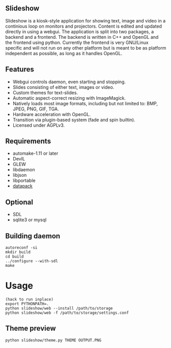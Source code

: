 ## Slideshow

Slideshow is a kiosk-style application for showing text, image and video in a continious loop on monitors and projectors. Content is edited and updated directly in using a webgui. The application is split into two packages, a backend and a frontend. The backend is written in C++ and OpenGL and the frontend using python. Currently the frontend is very GNU/Linux specific and will not run on any other platform but is meant to be as platform independent as possible, as long as it handles OpenGL.

## Features

* Webgui controls daemon, even starting and stopping.
* Slides consisting of either text, images or video.
* Custom themes for text-slides.
* Automatic aspect-correct resizing with ImageMagick.
* Natively loads most image formats, including but not limited to: BMP, JPEG, PNG, GIF, TGA.
* Hardware acceleration with OpenGL.
* Transition via plugin-based system (fade and spin builtin).
* Licensed under AGPLv3.

## Requirements

* automake-1.11 or later
* DevIL
* GLEW
* libdaemon
* libjson
* libportable
* [datapack](https://github.com/ext/datapack)

## Optional

* SDL
* sqlite3 or mysql

## Building daemon

    autoreconf -si
    mkdir build
    cd build
    ../configure --with-sdl
    make

# Usage

    (hack to run inplace)
    export PYTHONPATH=.
    python slideshow/web --install /path/to/storage
    python slideshow/web -f /path/to/storage/settings.conf

## Theme preview

    python slideshow/theme.py THEME OUTPUT.PNG
